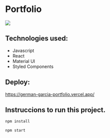 # Portfolio

<p>
  <img src="https://german-garcia-portfolio.vercel.app/static/media/Portfolio.b6e4d3a3.png" />
</p>

## Technologies used:

- Javascript
- React
- Material UI
- Styled Components

## Deploy:

https://german-garcia-portfolio.vercel.app/

## Instruccions to run this project.

```javascript
npm install
```

```javascript
npm start
```

